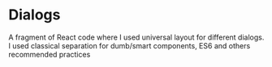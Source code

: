 # Dialogs
A fragment of React code where I used universal layout for different dialogs.
I used classical separation for dumb/smart components, ES6 and others recommended practices

